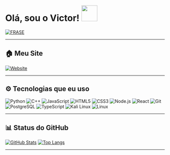 # Olá, sou o Victor!  <a href="Hey"><img src="https://raw.githubusercontent.com/TOXIC-DEVIL/TOXIC-DEVIL/TOXIC-DEVIL-OFFICIAL/media/Hi.gif" width="50px"></a>

[![FRASE](https://readme-typing-svg.herokuapp.com?font=Fira+Code&size=22&pause=1000&color=%2331F7EA&center=true&vCenter=true&width=435&lines=BEM-VINDO+AO+MEU+GITHUB;OLÁ%2C+Me+chamo+Victor+Hugo;DESENVOLVEDOR+JUNIOR+%F0%9F%91%A8%E2%80%8D%F0%9F%92%BB;CURSANDO+ENGENHARIA+DE+SOFTWARE;VALEU+POR+VISITAR+MEU+GITHUB+%F0%9F%91%8D)](https://git.io/typing-svg)

---
## 🏠 Meu Site
[![Website](https://img.shields.io/badge/Portf%C3%B3lio-victor--mattos.netlify.app-blue?style=for-the-badge&logo=google-chrome)](https://victor-mattos.netlify.app)

---
## ⚙️ Tecnologias que eu uso

![Python](https://img.shields.io/badge/Python-3776AB?style=for-the-badge&logo=python&logoColor=white)
![C++](https://img.shields.io/badge/C%2B%2B-00599C?style=for-the-badge&logo=c%2B%2B&logoColor=white)
![JavaScript](https://img.shields.io/badge/JavaScript-F7DF1E?style=for-the-badge&logo=javascript&logoColor=black)
![HTML5](https://img.shields.io/badge/HTML5-E34F26?style=for-the-badge&logo=html5&logoColor=white)
![CSS3](https://img.shields.io/badge/CSS3-1572B6?style=for-the-badge&logo=css3&logoColor=white)
![Node.js](https://img.shields.io/badge/Node.js-43853D?style=for-the-badge&logo=node.js&logoColor=white)
![React](https://img.shields.io/badge/React-20232A?style=for-the-badge&logo=react&logoColor=61DAFB)
![Git](https://img.shields.io/badge/Git-F05032?style=for-the-badge&logo=git&logoColor=white)
![PostgreSQL](https://img.shields.io/badge/PostgreSQL-336791?style=for-the-badge&logo=postgresql&logoColor=white)
![TypeScript](https://img.shields.io/badge/TypeScript-3178C6?style=for-the-badge&logo=typescript&logoColor=white)
![Kali Linux](https://img.shields.io/badge/Kali_Linux-557C94?style=for-the-badge&logo=kali-linux&logoColor=white)
![Linux](https://img.shields.io/badge/Linux-FCC624?style=for-the-badge&logo=linux&logoColor=black)

---
## 📊 Status do GitHub

[![GitHub Stats](https://github-readme-stats.vercel.app/api?username=victormattos564&show_icons=true&count_private=true&hide_title=true&theme=dark)](https://github.com/anuraghazra/github-readme-stats)
[![Top Langs](https://github-readme-stats.vercel.app/api/top-langs/?username=victormattos564&layout=compact&langs_count=10&theme=dark)](https://github.com/anuraghazra/github-readme-stats)

---
